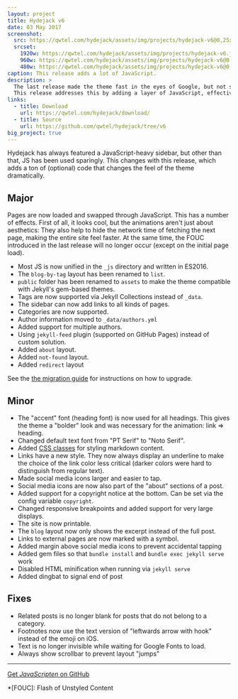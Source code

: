 ```yaml
---
layout: project
title: Hydejack v6
date: 03 May 2017
screenshot:
  src: https://qwtel.com/hydejack/assets/img/projects/hydejack-v6@0,25x.jpg
  srcset:
    1920w: https://qwtel.com/hydejack/assets/img/projects/hydejack-v6.jpg
    960w: https://qwtel.com/hydejack/assets/img/projects/hydejack-v6@0,5x.jpg
    480w: https://qwtel.com/hydejack/assets/img/projects/hydejack-v6@0,25x.jpg
caption: This release adds a lot of JavaScript.
description: >
  The last release made the theme fast in the eyes of Google, but not so much in the eyes of its readers.
  This release addresses this by adding a layer of JavaScript, effectively turning the whole site into a single page app.
links:
  - title: Download
    url: https://qwtel.com/hydejack/download/
  - title: Source
    url: https://github.com/qwtel/hydejack/tree/v6
big_project: true
---
```


Hydejack has always featured a JavaScript-heavy sidebar, but other than that, JS has been used sparingly.
This changes with this release, which adds a ton of (optional) code that changes the feel of the theme dramatically.

## Major
Pages are now loaded and swapped through JavaScript. This has a number of effects.
First of all, it looks cool, but the animations aren't just about aesthetics:
They also help to hide the network time of fetching the next page, making the entire site feel faster.
At the same time, the FOUC introduced in the last release will no longer occur (except on the initial page load).

* Most JS is now unified in the `_js` directory and written in ES2016.
* The `blog-by-tag` layout has been renamed to `list`.
* `public` folder has been renamed to `assets` to make the theme compatible with Jekyll's gem-based themes.
* Tags are now supported via Jekyll Collections instead of `_data`.
* The sidebar can now add links to all kinds of pages.
* Categories are now supported.
* Author information moved to `_data/authors.yml`
* Added support for multiple authors.
* Using `jekyll-feed` plugin (supported on GitHub Pages) instead of custom solution.
* Added `about` layout.
* Added `not-found` layout.
* Added `redirect` layout

See the [the migration guide][migration] for instructions on how to upgrade.

## Minor
* The "accent" font (heading font) is now used for all headings.
  This gives the theme a "bolder" look and was necessary for the animation: link => heading.
* Changed default text font from "PT Serif" to "Noto Serif".
* Added [CSS classes][writing] for styling markdown content.
* Links have a new style.
  They now always display an underline to make the choice of the link color less critical (darker colors were hard to
  distinguish from regular text).
* Made social media icons larger and easier to tap.
* Social media icons are now also part of the "about" sections of a post.
* Added support for a copyright notice at the bottom. Can be set via the config variable `copyright`.
* Changed responsive breakpoints and added support for very large displays.
* The site is now printable.
* The `blog` layout now only shows the excerpt instead of the full post.
* Links to external pages are now marked with a symbol.
* Added margin above social media icons to prevent accidental tapping
* Added gem files so that `bundle install` and `bundle exec jekyll serve` work
* Disabled HTML minification when running via `jekyll serve`
* Added dingbat to signal end of post

## Fixes
* Related posts is no longer blank for posts that do not belong to a category.
* Footnotes now use the text version of "leftwards arrow with hook" instead of the emoji on iOS.
* Text is no longer invisible while waiting for Google Fonts to load.
* Always show scrollbar to prevent layout "jumps"

***

[Get *JavaScripten* on GitHub](https://github.com/qwtel/hydejack/releases)

[migration]: https://qwtel.com/hydejack/docs/migration/
[writing]: https://qwtel.com/hydejack/docs/writing/

*[FOUC]: Flash of Unstyled Content
